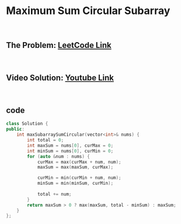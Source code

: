 # Maximum Sum Circular Subarray

<br>

## The Problem: [LeetCode Link](https://leetcode.com/problems/maximum-sum-circular-subarray/)

<br>

## Video Solution: [Youtube Link](https://youtu.be/0_a_FILr2eE)

<br>

## code

```cpp
class Solution {
public:
    int maxSubarraySumCircular(vector<int>& nums) {
        int total = 0;
        int maxSum = nums[0], curMax = 0;
        int minSum = nums[0], curMin = 0;
        for (auto &num : nums) {
            curMax = max(curMax + num, num);
            maxSum = max(maxSum, curMax);

            curMin = min(curMin + num, num);
            minSum = min(minSum, curMin);
            
            total += num;
        }
        return maxSum > 0 ? max(maxSum, total - minSum) : maxSum;
    }
};
```
